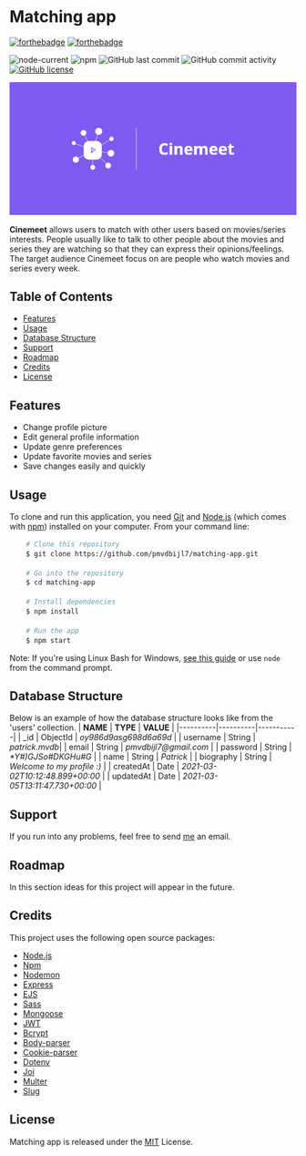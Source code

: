 # Matching app

[![forthebadge](https://forthebadge.com/images/badges/built-with-love.svg)](https://forthebadge.com)
[![forthebadge](https://forthebadge.com/images/badges/check-it-out.svg)](https://forthebadge.com)

![node-current](https://img.shields.io/node/v/npm)
![npm](https://img.shields.io/npm/v/npm)
![GitHub last commit](https://img.shields.io/github/last-commit/pmvdbijl7/matching-app)
![GitHub commit activity](https://img.shields.io/github/commit-activity/m/pmvdbijl7/matching-app)
[![GitHub license](https://img.shields.io/github/license/pmvdbijl7/matching-app)](https://github.com/pmvdbijl7/matching-app/blob/main/LICENSE)

<img src="./public/media/images/cinemeet_banner.jpg" alt="Cinemeet Logo" />

**Cinemeet** allows users to match with other users based on movies/series interests. People usually like to talk to other people about the movies and series they are watching so that they can express their opinions/feelings. The target audience Cinemeet focus on are people who watch movies and series every week.

## Table of Contents

-   [Features](#features)
-   [Usage](#usage)
-   [Database Structure](#database-structure)
-   [Support](#support)
-   [Roadmap](#roadmap)
-   [Credits](#credits)
-   [License](#license)

## Features

-   Change profile picture
-   Edit general profile information
-   Update genre preferences
-   Update favorite movies and series
-   Save changes easily and quickly

## Usage

To clone and run this application, you need [Git](https://git-scm.com/) and [Node.js](https://nodejs.org/en/) (which comes with [npm](https://www.npmjs.com/)) installed on your computer. From your command line:

```bash
    # Clone this repository
    $ git clone https://github.com/pmvdbijl7/matching-app.git

    # Go into the repository
    $ cd matching-app

    # Install dependencies
    $ npm install

    # Run the app
    $ npm start
```

Note: If you're using Linux Bash for Windows, [see this guide](https://www.howtogeek.com/261575/how-to-run-graphical-linux-desktop-applications-from-windows-10s-bash-shell/) or use `node` from the command prompt.

## Database Structure

Below is an example of how the database structure looks like from the 'users' collection.
| **NAME** | **TYPE** | **VALUE** |
|----------|----------|-----------|
| _id | ObjectId | *oy986d9asg698d6a69d* |
| username | String | *patrick.mvdb*|
| email | String | _pmvdbijl7@gmail.com_ |
| password | String | _\*Y#)GJSo#DKGHu#G_ |
| name | String | _Patrick_ |
| biography | String | _Welcome to my profile :)_ |
| createdAt | Date | _2021-03-02T10:12:48.899+00:00_ |
| updatedAt | Date | _2021-03-05T13:11:47.730+00:00_ |

## Support

If you run into any problems, feel free to send [me](mailto:pmvdbijl7@gmail.com) an email.

## Roadmap

In this section ideas for this project will appear in the future.

## Credits

This project uses the following open source packages:

-   [Node.js](https://nodejs.org/en/)
-   [Npm](https://www.npmjs.com/)
-   [Nodemon](https://nodemon.io/)
-   [Express](http://expressjs.com/)
-   [EJS](https://ejs.co/)
-   [Sass](https://sass-lang.com/)
-   [Mongoose](https://mongoosejs.com/)
-   [JWT](https://jwt.io/)
-   [Bcrypt](https://www.npmjs.com/package/bcrypt)
-   [Body-parser](https://www.npmjs.com/package/body-parser)
-   [Cookie-parser](https://www.npmjs.com/package/cookie-parser)
-   [Dotenv](https://www.npmjs.com/package/dotenv)
-   [Joi](https://www.npmjs.com/package/joi)
-   [Multer](https://www.npmjs.com/package/multer)
-   [Slug](https://www.npmjs.com/package/slug)

## License

Matching app is released under the [MIT](https://github.com/pmvdbijl7/matching-app/blob/main/LICENSE) License.
